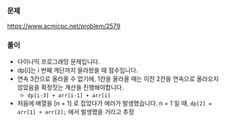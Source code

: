 ### 문제
https://www.acmicpc.net/problem/2579

### 풀이

- 다이나믹 프로그래밍 문제입니다.
- dp[i]는 i 번째 계단까지 올라왔을 때 점수입니다.
- 연속 3칸으로 올라올 수 없기에, 1칸을 올라올 때는 이전 2칸을 연속으로 올라오지 않았음을 확정짓는 계산을 진행해야합니다.
	- `dp[i-3] + arr[i-1] + arr[i]`
- 처음에 배열을 [n + 1] 로 잡았다가 에러가 발생했습니다. n = 1 일 때, `dp[2] = arr[1] + arr[2];` 에서 발생했을 거라고 추정